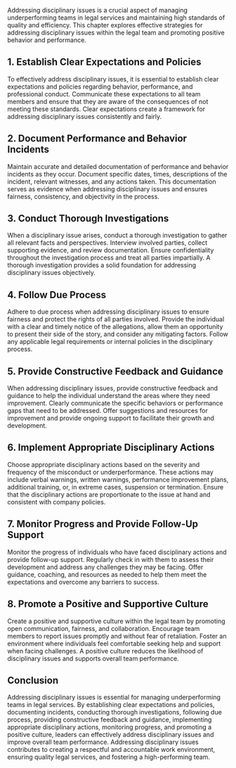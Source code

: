 
Addressing disciplinary issues is a crucial aspect of managing underperforming teams in legal services and maintaining high standards of quality and efficiency. This chapter explores effective strategies for addressing disciplinary issues within the legal team and promoting positive behavior and performance.

## 1\. Establish Clear Expectations and Policies

To effectively address disciplinary issues, it is essential to establish clear expectations and policies regarding behavior, performance, and professional conduct. Communicate these expectations to all team members and ensure that they are aware of the consequences of not meeting these standards. Clear expectations create a framework for addressing disciplinary issues consistently and fairly.

## 2\. Document Performance and Behavior Incidents

Maintain accurate and detailed documentation of performance and behavior incidents as they occur. Document specific dates, times, descriptions of the incident, relevant witnesses, and any actions taken. This documentation serves as evidence when addressing disciplinary issues and ensures fairness, consistency, and objectivity in the process.

## 3\. Conduct Thorough Investigations

When a disciplinary issue arises, conduct a thorough investigation to gather all relevant facts and perspectives. Interview involved parties, collect supporting evidence, and review documentation. Ensure confidentiality throughout the investigation process and treat all parties impartially. A thorough investigation provides a solid foundation for addressing disciplinary issues objectively.

## 4\. Follow Due Process

Adhere to due process when addressing disciplinary issues to ensure fairness and protect the rights of all parties involved. Provide the individual with a clear and timely notice of the allegations, allow them an opportunity to present their side of the story, and consider any mitigating factors. Follow any applicable legal requirements or internal policies in the disciplinary process.

## 5\. Provide Constructive Feedback and Guidance

When addressing disciplinary issues, provide constructive feedback and guidance to help the individual understand the areas where they need improvement. Clearly communicate the specific behaviors or performance gaps that need to be addressed. Offer suggestions and resources for improvement and provide ongoing support to facilitate their growth and development.

## 6\. Implement Appropriate Disciplinary Actions

Choose appropriate disciplinary actions based on the severity and frequency of the misconduct or underperformance. These actions may include verbal warnings, written warnings, performance improvement plans, additional training, or, in extreme cases, suspension or termination. Ensure that the disciplinary actions are proportionate to the issue at hand and consistent with company policies.

## 7\. Monitor Progress and Provide Follow-Up Support

Monitor the progress of individuals who have faced disciplinary actions and provide follow-up support. Regularly check in with them to assess their development and address any challenges they may be facing. Offer guidance, coaching, and resources as needed to help them meet the expectations and overcome any barriers to success.

## 8\. Promote a Positive and Supportive Culture

Create a positive and supportive culture within the legal team by promoting open communication, fairness, and collaboration. Encourage team members to report issues promptly and without fear of retaliation. Foster an environment where individuals feel comfortable seeking help and support when facing challenges. A positive culture reduces the likelihood of disciplinary issues and supports overall team performance.

## Conclusion

Addressing disciplinary issues is essential for managing underperforming teams in legal services. By establishing clear expectations and policies, documenting incidents, conducting thorough investigations, following due process, providing constructive feedback and guidance, implementing appropriate disciplinary actions, monitoring progress, and promoting a positive culture, leaders can effectively address disciplinary issues and improve overall team performance. Addressing disciplinary issues contributes to creating a respectful and accountable work environment, ensuring quality legal services, and fostering a high-performing team.
